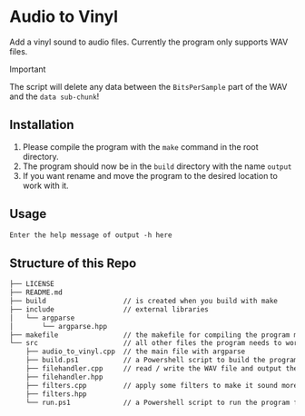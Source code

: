 # Audio to Vinyl

 Add a vinyl sound to audio files. Currently the program only supports WAV files.

> [!IMPORTANT]
> The script will delete any data between the `BitsPerSample` part of the WAV and the `data sub-chunk`!


## Installation

1. Please compile the program with the `make` command in the root directory.
2. The program should now be in the `build` directory with the name `output`
3. If you want rename and move the program to the desired location to work with it.


## Usage

```txt
Enter the help message of output -h here
```


## Structure of this Repo

```txt
├── LICENSE
├── README.md
├── build                   // is created when you build with make
├── include                 // external libraries
│   └── argparse
│       └── argparse.hpp
├── makefile                // the makefile for compiling the program more easily
└── src                     // all other files the program needs to work
    ├── audio_to_vinyl.cpp  // the main file with argparse
    ├── build.ps1           // a Powershell script to build the program from the src directory
    ├── filehandler.cpp     // read / write the WAV file and output the WAVHeader
    ├── filehandler.hpp
    ├── filters.cpp         // apply some filters to make it sound more like vinyl
    ├── filters.hpp
    └── run.ps1             // a Powershell script to run the program form the src directory
```
